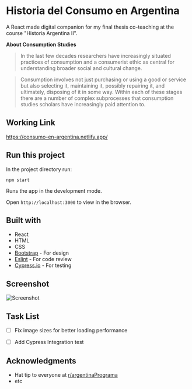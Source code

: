 # Historia del Consumo en Argentina
A React made digital companion for my final thesis co-teaching at the course "Historia Argentina II". 

**About Consumption Studies**

> In the last few decades researchers have increasingly situated practices of consumption and a consumerist ethic as central for understanding broader social and cultural change.

> Consumption involves not just purchasing or using a good or service but also selecting it, maintaining it, possibly repairing it, and ultimately, disposing of it in some way. Within each of these stages there are a number of complex subprocesses that consumption studies scholars have increasingly paid attention to.

## Working Link
https://consumo-en-argentina.netlify.app/

## Run this project
In the project directory run:
```
npm start
```
Runs the app in the development mode.

Open ```http://localhost:3000``` to view in the browser.


## Built with
* React
* HTML
* CSS 
* [Bootstrap](https://getbootstrap.com/) - For design
* [Eslint](https://eslint.org/) - For code review
* [Cypress.io](https://www.cypress.io/) - For testing

## Screenshot
![Screenshot](https://i.imgur.com/6SH8mjb.png)

## Task List
- [ ] Fix image sizes for better loading performance
- [ ] Add Cypress Integration test


## Acknowledgments
* Hat tip to everyone at [r/argentinaPrograma](https://argentinaprograma.com/)
* etc

